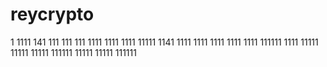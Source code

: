 # reycrypto
1
1111
141
111
111
111
1111
1111
1111
11111
1141
1111
1111
1111
1111
1111
111111
1111
11111
11111
11111
111111
11111
11111
111111
